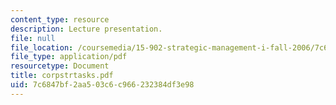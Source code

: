 ```yaml
---
content_type: resource
description: Lecture presentation.
file: null
file_location: /coursemedia/15-902-strategic-management-i-fall-2006/7c6847bf2aa503c6c966232384df3e98_corpstrtasks.pdf
file_type: application/pdf
resourcetype: Document
title: corpstrtasks.pdf
uid: 7c6847bf-2aa5-03c6-c966-232384df3e98
---
```

